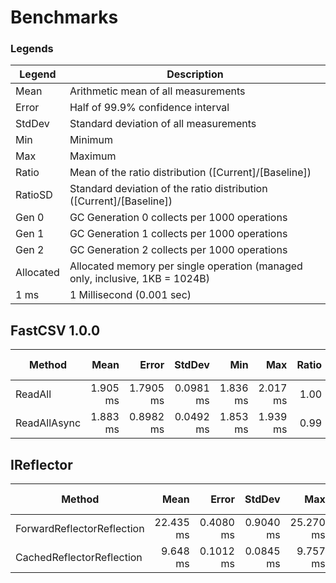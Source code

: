 ﻿# Benchmarks

### Legends
|  Legend    |   Description                       |
|------------|-------------------------------------|
|  Mean      | Arithmetic mean of all measurements |
|  Error     | Half of 99.9% confidence interval |
|  StdDev    | Standard deviation of all measurements |
|  Min       | Minimum |
|  Max       | Maximum |
|  Ratio     | Mean of the ratio distribution ([Current]/[Baseline]) |
|  RatioSD   | Standard deviation of the ratio distribution ([Current]/[Baseline]) |
|  Gen 0     | GC Generation 0 collects per 1000 operations |
|  Gen 1     | GC Generation 1 collects per 1000 operations |
|  Gen 2     | GC Generation 2 collects per 1000 operations |
|  Allocated | Allocated memory per single operation (managed only, inclusive, 1KB = 1024B) |
|  1 ms      | 1 Millisecond (0.001 sec) |

## FastCSV 1.0.0

|       Method |     Mean |     Error |    StdDev |      Min |      Max | Ratio | RatioSD |    Gen 0 | Gen 1 | Gen 2 | Allocated |
|------------- |---------:|----------:|----------:|---------:|---------:|------:|--------:|---------:|------:|------:|----------:|
|      ReadAll | 1.905 ms | 1.7905 ms | 0.0981 ms | 1.836 ms | 2.017 ms |  1.00 |    0.00 | 201.1719 |     - |     - | 824.27 KB |
| ReadAllAsync | 1.883 ms | 0.8982 ms | 0.0492 ms | 1.853 ms | 1.939 ms |  0.99 |    0.06 | 199.2188 |     - |     - |  824.3 KB |

## IReflector

|                     Method |      Mean |     Error |    StdDev |       Max |       Min | Ratio | RatioSD |     Gen 0 | Gen 1 | Gen 2 | Allocated |
|--------------------------- |----------:|----------:|----------:|----------:|----------:|------:|--------:|----------:|------:|------:|----------:|
| ForwardReflectorReflection | 22.435 ms | 0.4080 ms | 0.9040 ms | 25.270 ms | 21.151 ms |  1.00 |    0.00 | 4375.0000 |     - |     - |  17.52 MB |
|  CachedReflectorReflection |  9.648 ms | 0.1012 ms | 0.0845 ms |  9.757 ms |  9.456 ms |  0.42 |    0.02 |  921.8750 |     - |     - |   3.73 MB |